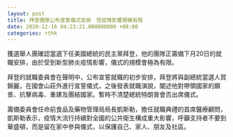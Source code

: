 ```yaml
---
layout: post
title: 拜登團隊公布宣誓儀式安排　受疫情影響規模有限
date: 2020-12-16 04:23:21.000000000 +08:00
categories: rthk
---
```


獲選舉人團確認當選下任美國總統的民主黨拜登，他的團隊正籌備下月20日的就職安排，由於受到新型肺炎疫情影響，儀式的規模會極為有限。

拜登的就職委員會在聲明中，公布宣誓就職的初步安排，拜登將與副總統當選人賀錦麗，在國會山莊外進行宣誓儀式，之後發表就職演說，闡述他對帶領國家的願景、抗擊病毒、重建及團結國家。暫時不清楚總統特朗普會否出席儀式。

籌備委員會任命前食品及藥物管理局局長凱斯勒，擔任就職典禮的首席醫療顧問，凱斯勒表示，疫情大流行持續對全國的公共衛生構成重大影響，呼籲支持者不要到華盛頓，而是留在家中參與儀式，以保護自己、家人、朋友及社區。
